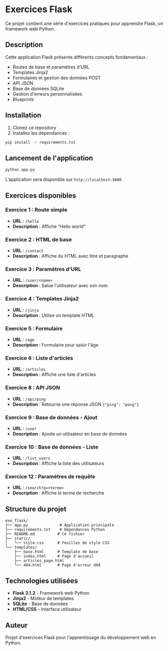 # Exercices Flask

Ce projet contient une série d'exercices pratiques pour apprendre Flask, un framework web Python.

## Description

Cette application Flask présente différents concepts fondamentaux :
- Routes de base et paramètres d'URL
- Templates Jinja2
- Formulaires et gestion des données POST
- API JSON
- Base de données SQLite
- Gestion d'erreurs personnalisées
- Blueprints

## Installation

1. Clonez ce repository
2. Installez les dépendances :
```bash
pip install -r requirements.txt
```

## Lancement de l'application

```bash
python app.py
```

L'application sera disponible sur `http://localhost:5000`

## Exercices disponibles

### Exercice 1 : Route simple
- **URL** : `/hello`
- **Description** : Affiche "Hello world"

### Exercice 2 : HTML de base
- **URL** : `/contact`
- **Description** : Affiche du HTML avec titre et paragraphe

### Exercice 3 : Paramètres d'URL
- **URL** : `/user/<name>`
- **Description** : Salue l'utilisateur avec son nom

### Exercice 4 : Templates Jinja2
- **URL** : `/jinja`
- **Description** : Utilise un template HTML

### Exercice 5 : Formulaire
- **URL** : `/age`
- **Description** : Formulaire pour saisir l'âge

### Exercice 6 : Liste d'articles
- **URL** : `/articles`
- **Description** : Affiche une liste d'articles

### Exercice 8 : API JSON
- **URL** : `/api/ping`
- **Description** : Retourne une réponse JSON `{"ping": "pong"}`

### Exercice 9 : Base de données - Ajout
- **URL** : `/user`
- **Description** : Ajoute un utilisateur en base de données

### Exercice 10 : Base de données - Liste
- **URL** : `/list_users`
- **Description** : Affiche la liste des utilisateurs

### Exercice 12 : Paramètres de requête
- **URL** : `/search?q=<terme>`
- **Description** : Affiche le terme de recherche

## Structure du projet

```
exo_flask/
├── app.py              # Application principale
├── requirements.txt    # Dépendances Python
├── README.md          # Ce fichier
├── static/
│   └── style.css      # Feuilles de style CSS
└── templates/
    ├── base.html      # Template de base
    ├── index.html     # Page d'accueil
    ├── articles_page.html
    └── 404.html       # Page d'erreur 404
```

## Technologies utilisées

- **Flask 3.1.2** - Framework web Python
- **Jinja2** - Moteur de templates
- **SQLite** - Base de données
- **HTML/CSS** - Interface utilisateur

## Auteur

Projet d'exercices Flask pour l'apprentissage du développement web en Python.